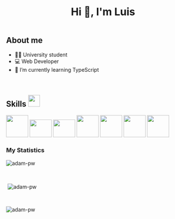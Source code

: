 <div id="user-content-toc">
  <ul align="center">
    <summary><h1 style="display: inline-block">Hi 👋, I'm Luis</h1></summary>
  </ul>
</div>

<!-- About me -->

## About me

- 👨‍🎓 University student 
- 💻 Web Developer
- 📖 I’m currently learning TypeScript
<br>

<!-- Tech Skills -->

<h2> Skills <img src = "https://media2.giphy.com/media/QssGEmpkyEOhBCb7e1/giphy.gif?cid=ecf05e47a0n3gi1bfqntqmob8g9aid1oyj2wr3ds3mg700bl&rid=giphy.gif" width = 32px> </h2>

<div align="left">
  <img width="60px" src="https://cdn.jsdelivr.net/gh/devicons/devicon@latest/icons/angular/angular-original-wordmark.svg"/>
  <img width="60px" height='48px' src="https://cdn.jsdelivr.net/gh/devicons/devicon@latest/icons/typescript/typescript-original.svg" />
  <img width="60px" height='48px' src="https://cdn.jsdelivr.net/gh/devicons/devicon@latest/icons/javascript/javascript-original.svg" />
  <img width="60px" src="https://cdn.jsdelivr.net/gh/devicons/devicon@latest/icons/php/php-original.svg" />
  <img width='60px' src="https://cdn.jsdelivr.net/gh/devicons/devicon@latest/icons/python/python-original.svg" />
  <img width='60px' src="https://cdn.jsdelivr.net/gh/devicons/devicon@latest/icons/html5/html5-original.svg" />
  <img width='60px' src="https://cdn.jsdelivr.net/gh/devicons/devicon@latest/icons/css3/css3-original-wordmark.svg" />
</div>

<h3>My Statistics</h3>
<p><img align="center"
    src="https://github-readme-stats.vercel.app/api/top-langs?username=LuisHZ0x&show_icons=true&locale=en&bg_color=0d1117&text_color=ffffff&layout=compact"
    alt="adam-pw" 
    bg_color=#808080/></p>

<br>

<p>&nbsp;<img align="center" src="https://github-readme-stats.vercel.app/api?username=LuisHZ0x&show_icons=true&locale=en&bg_color=0d1117&text_color=ffffff&repo=convoychat"
    alt="adam-pw" /></p>

<br>

<p><img align="center" src="https://github-readme-streak-stats.herokuapp.com/?user=LuisHZ0x&theme=dark&background=0d1117&date_format=M%20j%5B%2C%20Y%5D" alt="adam-pw" /></p>
